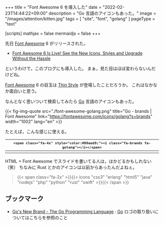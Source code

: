 +++
title = "Font Awesome 6 を導入した"
date =  "2022-02-23T14:44:22+09:00"
description = "Go 言語のアイコンもあった。"
image = "/images/attention/kitten.jpg"
tags = [ "site", "font", "golang" ]
pageType = "text"

[scripts]
  mathjax = false
  mermaidjs = false
+++

先日 [Font Awesome] 6 がリリースされた。

- [Font Awesome 6 Is Live! See the New Icons, Styles and Upgrade Without the Hassle](https://blog.fontawesome.com/font-awesome-6-2/)

というわけで，このブログにも導入した。
まぁ，見た目はほぼ変わらないんだけどね。

[Font Awesome] 6 の目玉は [Thin Style](https://fontawesome.com/search?s=thin) が登場したことだろうか。
これはなかなか面白いと思う。

なんとなく思いついて検索してみたら [Go] 言語のアイコンもあった。

{{< fig-img-quote src="./font-awesome-golang.png" title="Go - brands | Font Awesome" link="https://fontawesome.com/icons/golang?s=brands" width="1002" lang="en" >}}

たとえば，こんな感じに使える。

| <span style="font-variant:normal;font-size:smaller;">`<span class="fa-4x" style="color:#00aed9;"><i class="fa-brands fa-golang"></i></span>`</span> |
| :-------------------------------------------------------------------------------------: |
|  <span class="fa-4x" style="color:#00aed9;"><i class="fa-brands fa-golang"></i></span>  |

HTML + Font Awesome でスライドを書いてる人は，はかどるかもしれない（笑） ちなみに Rust とかのアイコンは以前からあったんだよねぇ。

> {{< span class="fa-2x" >}}{{< icons "css3" "erlang" "html5" "java" "nodejs" "php" "python" "rust" "swift" >}}{{< /span >}}

## ブックマーク

- [Go's New Brand - The Go Programming Language](https://go.dev/blog/go-brand) : [Go] ロゴの取り扱いについてはこちらを参照のこと

[Font Awesome]: https://fontawesome.com/
[Go]: https://go.dev/
